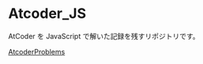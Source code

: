 # Atcoder_JS
AtCoder を JavaScript で解いた記録を残すリポジトリです。  
    
[AtcoderProblems](https://kenkoooo.com/atcoder/?user=oimo23&rivals=&kind=category)